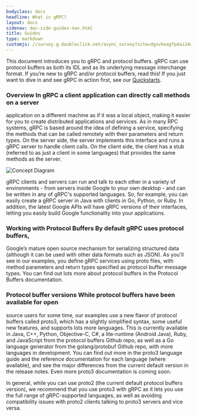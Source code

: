 ```yaml
---
bodyclass: docs
headline: What is gRPC?
layout: docs
sidenav: doc-side-guides-nav.html
title: Guides
type: markdown
customjs: //survey.g.doubleclick.net/async_survey?site=dgxvheagfp4ai24o6y2ammm5fe
---
```


This document introduces you to gRPC and protocol buffers. gRPC can use
protocol buffers as both its IDL and as its underlying message
interchange format. If you’re new to gRPC and/or protocol buffers, read this!
If you just want to dive in and see gRPC in action first,
see our [Quickstarts](../quickstart).


<div id="toc" class="toc mobile-toc"></div>

### Overview In gRPC a client application can directly call methods on a server
application on a different machine as if it was a local object, making it easier
for you to create distributed applications and services. As in many RPC systems,
gRPC is based around the idea of defining a service, specifying the methods that
can be called remotely with their parameters and return types. On the server
side, the server implements this interface and runs a gRPC server to handle
client calls. On the client side, the client has a stub (referred to as just a
client in some languages) that provides the same methods as the server.

![Concept Diagram]({{site.baseurl}}/img/landing-2.svg)

gRPC clients and servers can run and talk to each other in a variety of
environments - from servers inside Google to your own desktop - and can be
written in any of gRPC's supported languages. So, for example, you can easily
create a gRPC server in Java with clients in Go, Python, or Ruby. In addition,
the latest Google APIs will have gRPC versions of their interfaces, letting you
easily build Google functionality into your applications.

### Working with Protocol Buffers By default gRPC uses protocol buffers,
Google’s mature open source mechanism for serializing structured data (although
it can be used with other data formats such as JSON). As you'll see in our
examples, you define gRPC services using proto files, with method parameters and
return types specified as protocol buffer message types. You can find out lots
more about protocol buffers in the Protocol Buffers documentation.


### Protocol buffer versions While protocol buffers have been available for open
source users for some time, our examples use a new flavor of protocol buffers
called proto3, which has a slightly simplified syntax, some useful new features,
and supports lots more languages. This is currently available in Java, C++,
Python, Objective-C, C#, a lite-runtime (Android Java), Ruby, and JavaScript
from the protocol buffers Github repo, as well as a Go language generator from
the golang/protobuf Github repo, with more languages in development. You can
find out more in the proto3 language guide and the reference documentation for
each language (where available), and see the major differences from the current
default version in the release notes. Even more proto3 documentation is coming
soon.

In general, while you can use proto2 (the current default protocol buffers
version), we recommend that you use proto3 with gRPC as it lets you use the full
range of gRPC-supported languages, as well as avoiding compatibility issues with
proto2 clients talking to proto3 servers and vice versa.

